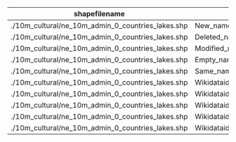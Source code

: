 shapefilename                                      |  var                     |  value
---------------------------------------------------|--------------------------|-------
./10m_cultural/ne_10m_admin_0_countries_lakes.shp  |  New_name                |  444
./10m_cultural/ne_10m_admin_0_countries_lakes.shp  |  Deleted_name            |  0
./10m_cultural/ne_10m_admin_0_countries_lakes.shp  |  Modified_name           |  21
./10m_cultural/ne_10m_admin_0_countries_lakes.shp  |  Empty_name              |  23
./10m_cultural/ne_10m_admin_0_countries_lakes.shp  |  Same_name               |  4867
./10m_cultural/ne_10m_admin_0_countries_lakes.shp  |  Wikidataid_redirected   |  0
./10m_cultural/ne_10m_admin_0_countries_lakes.shp  |  Wikidataid_notfound     |  0
./10m_cultural/ne_10m_admin_0_countries_lakes.shp  |  Wikidataid_null         |  0
./10m_cultural/ne_10m_admin_0_countries_lakes.shp  |  Wikidataid_notnull      |  255
./10m_cultural/ne_10m_admin_0_countries_lakes.shp  |  Wikidataid_badformated  |  0

